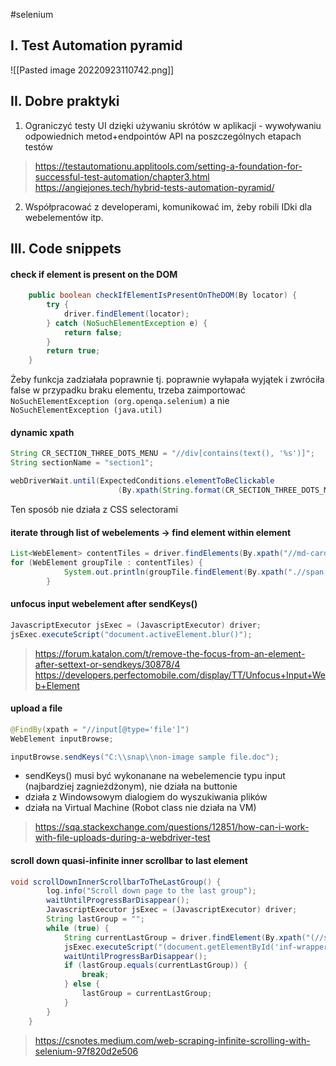 #selenium 

## I. Test Automation pyramid
![[Pasted image 20220923110742.png]]

## II. Dobre praktyki
1. Ograniczyć testy UI dzięki używaniu skrótów w aplikacji - wywoływaniu odpowiednich metod+endpointów API na poszczególnych etapach testów
>https://testautomationu.applitools.com/setting-a-foundation-for-successful-test-automation/chapter3.html
>https://angiejones.tech/hybrid-tests-automation-pyramid/
2. Współpracować z developerami, komunikować im, żeby robili IDki dla webelementów itp.

## III. Code snippets

#### check if element is present on the DOM
```java
    public boolean checkIfElementIsPresentOnTheDOM(By locator) {
        try {
            driver.findElement(locator);
        } catch (NoSuchElementException e) {
            return false;
        }
        return true;
    }
```
Żeby funkcja zadziałała poprawnie tj. poprawnie wyłapała wyjątek i zwróciła false w przypadku braku elementu, trzeba zaimportować
`NoSuchElementException (org.openqa.selenium)`
a nie
`NoSuchElementException (java.util)`



#### dynamic xpath
```java
String CR_SECTION_THREE_DOTS_MENU = "//div[contains(text(), '%s')]";
String sectionName = "section1";

webDriverWait.until(ExpectedConditions.elementToBeClickable
                        (By.xpath(String.format(CR_SECTION_THREE_DOTS_MENU, sectionName)))).click();
```
Ten sposób nie działa z CSS selectorami

#### iterate through list of webelements -> find element within element
```java
List<WebElement> contentTiles = driver.findElements(By.xpath("//md-card[contains(@class, 'ng-scope')]"));
for (WebElement groupTile : contentTiles) {
            System.out.println(groupTile.findElement(By.xpath(".//span[@class='group-name']")).getText());
        }
```

#### unfocus input webelement after sendKeys()
```java
JavascriptExecutor jsExec = (JavascriptExecutor) driver;
jsExec.executeScript("document.activeElement.blur()");
```
>https://forum.katalon.com/t/remove-the-focus-from-an-element-after-settext-or-sendkeys/30878/4
>https://developers.perfectomobile.com/display/TT/Unfocus+Input+Web+Element

#### upload a file
```java
@FindBy(xpath = "//input[@type='file']")  
WebElement inputBrowse;

inputBrowse.sendKeys("C:\\snap\\non-image sample file.doc");
```
- sendKeys() musi być wykonanane na webelemencie typu input (najbardziej zagnieżdżonym), nie działa na buttonie
- działa z Windowsowym dialogiem do wyszukiwania plików
- działa na Virtual Machine (Robot class nie działa na VM)
>https://sqa.stackexchange.com/questions/12851/how-can-i-work-with-file-uploads-during-a-webdriver-test

#### scroll down quasi-infinite inner scrollbar to last element
```java
void scrollDownInnerScrollbarToTheLastGroup() {
        log.info("Scroll down page to the last group");
        waitUntilProgressBarDisappear();
        JavascriptExecutor jsExec = (JavascriptExecutor) driver;
        String lastGroup = "";
        while (true) {
            String currentLastGroup = driver.findElement(By.xpath("(//span[@class='group-name'])[last()]")).getText();
            jsExec.executeScript("(document.getElementById('inf-wrapper')).scrollTop += 2000");
            waitUntilProgressBarDisappear();
            if (lastGroup.equals(currentLastGroup)) {
                break;
            } else {
                lastGroup = currentLastGroup;
            }
        }
    }
```
>https://csnotes.medium.com/web-scraping-infinite-scrolling-with-selenium-97f820d2e506